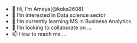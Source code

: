 - 👋 Hi, I’m Ameya(@koka2608)
- 👀 I’m interested in Data science sector
- 🌱 I’m currently learning MS in Business Analytics
- 💞️ I’m looking to collaborate on ...
- 📫 How to reach me ...

<!---
koka2608/koka2608 is a ✨ special ✨ repository because its `README.md` (this file) appears on your GitHub profile.
You can click the Preview link to take a look at your changes.
--->

